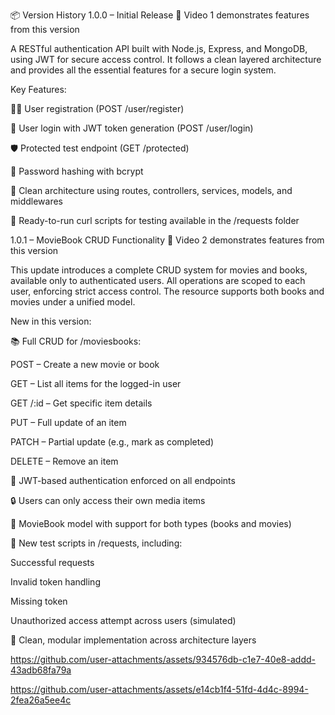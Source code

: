 📦 Version History
1.0.0 – Initial Release
🎥 Video 1 demonstrates features from this version

A RESTful authentication API built with Node.js, Express, and MongoDB, using JWT for secure access control. It follows a clean layered architecture and provides all the essential features for a secure login system.

Key Features:

🧑‍💻 User registration (POST /user/register)

🔐 User login with JWT token generation (POST /user/login)

🛡️ Protected test endpoint (GET /protected)

🔑 Password hashing with bcrypt

🧩 Clean architecture using routes, controllers, services, models, and middlewares

🧪 Ready-to-run curl scripts for testing available in the /requests folder

1.0.1 – MovieBook CRUD Functionality
🎥 Video 2 demonstrates features from this version

This update introduces a complete CRUD system for movies and books, available only to authenticated users. All operations are scoped to each user, enforcing strict access control. The resource supports both books and movies under a unified model.

New in this version:

📚 Full CRUD for /moviesbooks:

POST – Create a new movie or book

GET – List all items for the logged-in user

GET /:id – Get specific item details

PUT – Full update of an item

PATCH – Partial update (e.g., mark as completed)

DELETE – Remove an item

🔐 JWT-based authentication enforced on all endpoints

🔒 Users can only access their own media items

🧱 MovieBook model with support for both types (books and movies)

🧪 New test scripts in /requests, including:

Successful requests

Invalid token handling

Missing token

Unauthorized access attempt across users (simulated)

📜 Clean, modular implementation across architecture layers

https://github.com/user-attachments/assets/934576db-c1e7-40e8-addd-43adb68fa79a




https://github.com/user-attachments/assets/e14cb1f4-51fd-4d4c-8994-2fea26a5ee4c






